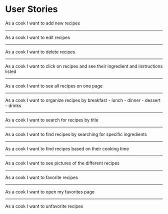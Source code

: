 # User Stories

As a cook I want to add new recipes

---

As a cook I want to edit recipes

---

As a cook I want to delete recipes

---

As a cook I want to click on recipes and see their ingredient and instructions listed

---

As a cook I want to see all recipes on one page

---

As a cook I want to organize recipes by breakfast - lunch - dinner - dessert - drinks

---

As a cook I want to search for recipes by title

---

As a cook I want to find recipes by searching for specific ingredients

---

As a cook I want to find recipes based on their cooking time

---

As a cook I want to see pictures of the different recipes

---

As a cook I want to favorite recipes

---

As a cook I want to open my favorites page

---

As a cook I want to unfavorite recipes
